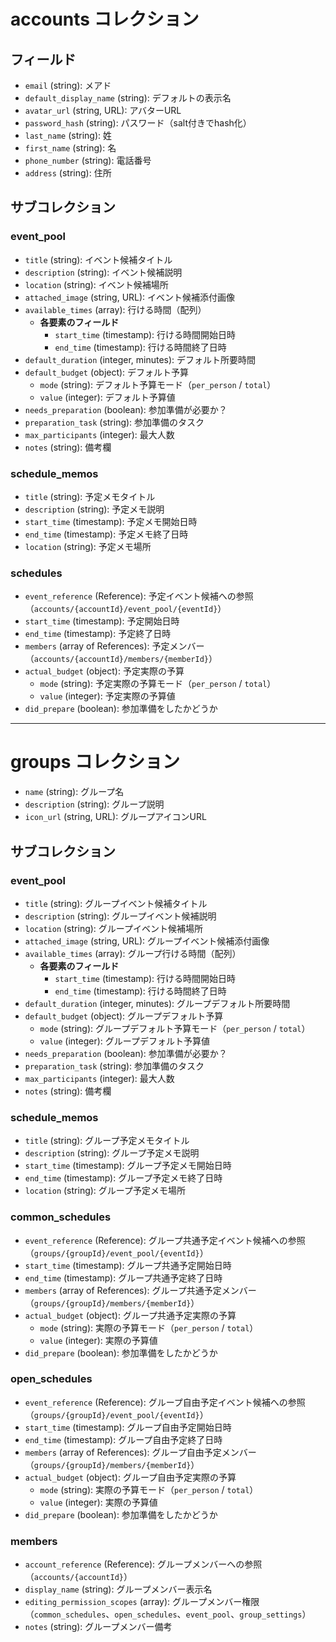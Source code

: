 # accounts コレクション

## フィールド

- `email` (string): メアド
- `default_display_name` (string): デフォルトの表示名
- `avatar_url` (string, URL): アバターURL
- `password_hash` (string): パスワード（salt付きでhash化）
- `last_name` (string): 姓
- `first_name` (string): 名
- `phone_number` (string): 電話番号
- `address` (string): 住所

## サブコレクション

### event_pool

- `title` (string): イベント候補タイトル
- `description` (string): イベント候補説明
- `location` (string): イベント候補場所
- `attached_image` (string, URL): イベント候補添付画像
- `available_times` (array): 行ける時間（配列）
  - **各要素のフィールド**
    - `start_time` (timestamp): 行ける時間開始日時
    - `end_time` (timestamp): 行ける時間終了日時
- `default_duration` (integer, minutes): デフォルト所要時間
- `default_budget` (object): デフォルト予算
  - `mode` (string): デフォルト予算モード（`per_person` / `total`）
  - `value` (integer): デフォルト予算値
- `needs_preparation` (boolean): 参加準備が必要か？
- `preparation_task` (string): 参加準備のタスク
- `max_participants` (integer): 最大人数
- `notes` (string): 備考欄

### schedule_memos

- `title` (string): 予定メモタイトル
- `description` (string): 予定メモ説明
- `start_time` (timestamp): 予定メモ開始日時
- `end_time` (timestamp): 予定メモ終了日時
- `location` (string): 予定メモ場所

### schedules

- `event_reference` (Reference): 予定イベント候補への参照（`accounts/{accountId}/event_pool/{eventId}`）
- `start_time` (timestamp): 予定開始日時
- `end_time` (timestamp): 予定終了日時
- `members` (array of References): 予定メンバー（`accounts/{accountId}/members/{memberId}`）
- `actual_budget` (object): 予定実際の予算
  - `mode` (string): 予定実際の予算モード（`per_person` / `total`）
  - `value` (integer): 予定実際の予算値
- `did_prepare` (boolean): 参加準備をしたかどうか

---

# groups コレクション

- `name` (string): グループ名
- `description` (string): グループ説明
- `icon_url` (string, URL): グループアイコンURL

## サブコレクション

### event_pool

- `title` (string): グループイベント候補タイトル
- `description` (string): グループイベント候補説明
- `location` (string): グループイベント候補場所
- `attached_image` (string, URL): グループイベント候補添付画像
- `available_times` (array): グループ行ける時間（配列）
  - **各要素のフィールド**
    - `start_time` (timestamp): 行ける時間開始日時
    - `end_time` (timestamp): 行ける時間終了日時
- `default_duration` (integer, minutes): グループデフォルト所要時間
- `default_budget` (object): グループデフォルト予算
  - `mode` (string): グループデフォルト予算モード（`per_person` / `total`）
  - `value` (integer): グループデフォルト予算値
- `needs_preparation` (boolean): 参加準備が必要か？
- `preparation_task` (string): 参加準備のタスク
- `max_participants` (integer): 最大人数
- `notes` (string): 備考欄

### schedule_memos

- `title` (string): グループ予定メモタイトル
- `description` (string): グループ予定メモ説明
- `start_time` (timestamp): グループ予定メモ開始日時
- `end_time` (timestamp): グループ予定メモ終了日時
- `location` (string): グループ予定メモ場所

### common_schedules

- `event_reference` (Reference): グループ共通予定イベント候補への参照（`groups/{groupId}/event_pool/{eventId}`）
- `start_time` (timestamp): グループ共通予定開始日時
- `end_time` (timestamp): グループ共通予定終了日時
- `members` (array of References): グループ共通予定メンバー（`groups/{groupId}/members/{memberId}`）
- `actual_budget` (object): グループ共通予定実際の予算
  - `mode` (string): 実際の予算モード（`per_person` / `total`）
  - `value` (integer): 実際の予算値
- `did_prepare` (boolean): 参加準備をしたかどうか

### open_schedules

- `event_reference` (Reference): グループ自由予定イベント候補への参照（`groups/{groupId}/event_pool/{eventId}`）
- `start_time` (timestamp): グループ自由予定開始日時
- `end_time` (timestamp): グループ自由予定終了日時
- `members` (array of References): グループ自由予定メンバー（`groups/{groupId}/members/{memberId}`）
- `actual_budget` (object): グループ自由予定実際の予算
  - `mode` (string): 実際の予算モード（`per_person` / `total`）
  - `value` (integer): 実際の予算値
- `did_prepare` (boolean): 参加準備をしたかどうか

### members

- `account_reference` (Reference): グループメンバーへの参照（`accounts/{accountId}`）
- `display_name` (string): グループメンバー表示名
- `editing_permission_scopes` (array): グループメンバー権限（`common_schedules`、`open_schedules`、`event_pool`、`group_settings`）
- `notes` (string): グループメンバー備考
